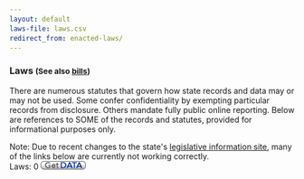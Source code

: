 ```yaml
---
layout: default
laws-file: laws.csv
redirect_from: enacted-laws/
---
```


<h3>Laws <small>(See also <a href="{{site.baseUrl}}/bills">bills</a>)</small></h3>
<p>There are numerous statutes that govern how state records and data may or may not be used. Some confer confidentiality by exempting particular records from disclosure. Others mandate fully public online reporting. Below are references to SOME of the records and statutes, provided for informational purposes only.</p>

<div class="alert alert-danger">
  <span class="glyphicon glyphicon-exclamation-sign" aria-hidden="true"></span>
  <span class="sr-only">Note:</span>
  Due to recent changes to the state's <a href="http://public.leginfo.state.ny.us/lawssrch.cgi?NVLWO:">legislative information site</a>, many of the links below are currently not working correctly. 
</div>

<div class="panel panel-default">
  <div class="panel-heading">
    Laws: <span id="laws-count">0</span>
    <span class="pull-right"><a href="{{site.baseUrl}}/laws/{{page.laws-file}}"><img src="https://raw.githubusercontent.com/BetaNYC/getDataButton/master/png/80x15.png" alt="download raw data"></a></span>
  </div>
  <div class="list-group"></div>
</div>

<script type="text/javascript" src="http://d3js.org/d3.v3.min.js" charset="utf-8"></script>
<script>
  d3.csv("{{site.baseUrl}}/laws/{{page.laws-file}}", function(lawData) {
    if (lawData == undefined) { alert("Unable to load data"); return; }
    d3.select("#laws-count").text(lawData.length);
    d3.select(".list-group").selectAll("a").data(lawData)
      .enter().append("a")
        .attr("href", function(d) { return d.link })
        .classed("list-group-item", true)
        .html(function(d) {
          return "<span class='badge'>" + d.requires + "</span><h4>" + d.law + " " + d.section + "</h4><p>" + d.description + "</p><p>" + d.notes + "</p>"
        }).order();
    d3.select(".list-group").selectAll("a").sort(function(a,b) {return d3.ascending(a.law + " " + a.section, b.law + " " + b.section)});
  });
</script>
